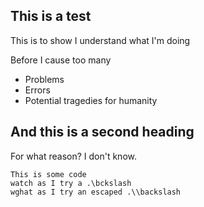 This is a test
--------------

This is to show I understand what I'm doing

Before I cause too many

*    Problems
*    Errors
*    Potential tragedies for humanity

And this is a second heading
----------------------------

For what reason?  I don't know.


    This is some code
    watch as I try a .\bckslash
    wghat as I try an escaped .\\backslash
